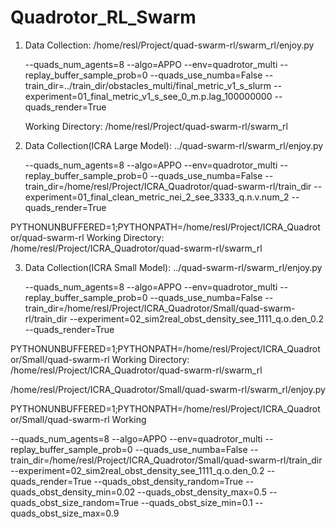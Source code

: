 # Quadrotor_RL_Swarm

1. Data Collection:
   /home/resl/Project/quad-swarm-rl/swarm_rl/enjoy.py

   --quads_num_agents=8 --algo=APPO --env=quadrotor_multi --replay_buffer_sample_prob=0 --quads_use_numba=False --train_dir=../train_dir/obstacles_multi/final_metric_v1_s_slurm --experiment=01_final_metric_v1_s_see_0_m.p.lag_100000000 --quads_render=True

   Working Directory: /home/resl/Project/quad-swarm-rl/swarm_rl


2. Data Collection(ICRA Large Model):
../quad-swarm-rl/swarm_rl/enjoy.py

   --quads_num_agents=8 --algo=APPO --env=quadrotor_multi --replay_buffer_sample_prob=0 --quads_use_numba=False --train_dir=/home/resl/Project/ICRA_Quadrotor/quad-swarm-rl/train_dir --experiment=01_final_clean_metric_nei_2_see_3333_q.n.v.num_2 --quads_render=True
   
PYTHONUNBUFFERED=1;PYTHONPATH=/home/resl/Project/ICRA_Quadrotor/quad-swarm-rl
   Working Directory:
/home/resl/Project/ICRA_Quadrotor/quad-swarm-rl/swarm_rl

3. Data Collection(ICRA Small Model):
../quad-swarm-rl/swarm_rl/enjoy.py

   --quads_num_agents=8 --algo=APPO --env=quadrotor_multi --replay_buffer_sample_prob=0 --quads_use_numba=False --train_dir=/home/resl/Project/ICRA_Quadrotor/Small/quad-swarm-rl/train_dir --experiment=02_sim2real_obst_density_see_1111_q.o.den_0.2 --quads_render=True

PYTHONUNBUFFERED=1;PYTHONPATH=/home/resl/Project/ICRA_Quadrotor/Small/quad-swarm-rl
   Working Directory: 
/home/resl/Project/ICRA_Quadrotor/quad-swarm-rl/swarm_rl


/home/resl/Project/ICRA_Quadrotor/Small/quad-swarm-rl/swarm_rl/enjoy.py

PYTHONUNBUFFERED=1;PYTHONPATH=/home/resl/Project/ICRA_Quadrotor/Small/quad-swarm-rl Working

--quads_num_agents=8
--algo=APPO
--env=quadrotor_multi
--replay_buffer_sample_prob=0
--quads_use_numba=False
--train_dir=/home/resl/Project/ICRA_Quadrotor/Small/quad-swarm-rl/train_dir
--experiment=02_sim2real_obst_density_see_1111_q.o.den_0.2
--quads_render=True
--quads_obst_density_random=True
--quads_obst_density_min=0.02
--quads_obst_density_max=0.5
--quads_obst_size_random=True
--quads_obst_size_min=0.1
--quads_obst_size_max=0.9
